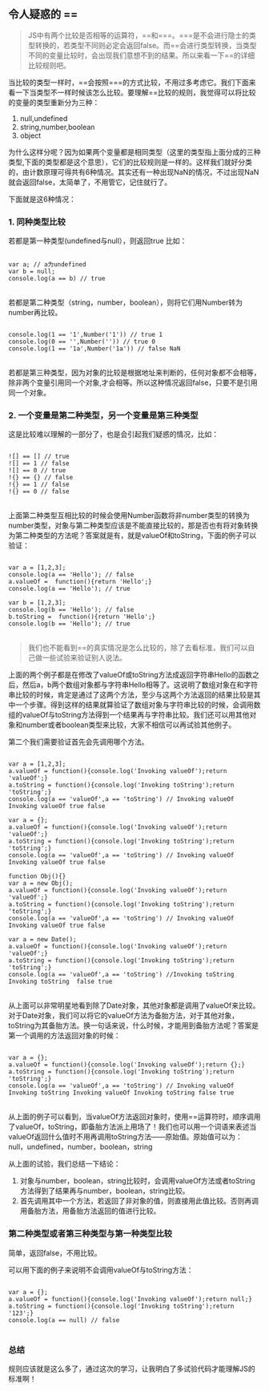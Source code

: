 ## 令人疑惑的 ==

> JS中有两个比较是否相等的运算符，==和===。===是不会进行隐士的类型转换的，若类型不同则必定会返回false。而==会进行类型转换，当类型不同的变量比较时，会出现我们意想不到的结果。所以来看一下==的详细比较规则吧。

当比较的类型一样时，==会按照===的方式比较，不用过多考虑它。我们下面来看一下当类型不一样时候该怎么比较。要理解==比较的规则，我觉得可以将比较的变量的类型重新分为三种：

1. null,undefined
2. string,number,boolean
3. object

为什么这样分呢？因为如果两个变量都是相同类型（这里的类型指上面分成的三种类型,下面的类型都是这个意思），它们的比较规则是一样的。这样我们就好分类的，由计数原理可得共有6种情况。其实还有一种出现NaN的情况，不过出现NaN就会返回false，太简单了，不用管它，记住就行了。

下面就是这6种情况：

### 1. 同种类型比较

若都是第一种类型(undefined与null），则返回true
比如：

<pre>
<code>
var a; // a为undefined
var b = null;
console.log(a == b) // true 
</code>
</pre>

若都是第二种类型（string，number，boolean），则将它们用Number转为number再比较。

<pre>
<code>
console.log(1 == '1',Number('1')) // true 1
console.log(0 == '',Number('')) // true 0
console.log(1 == '1a',Number('1a')) // false NaN
</code>
</pre>

若都是第三种类型，因为对象的比较是根据地址来判断的，任何对象都不会相等，除非两个变量引用同一个对象,才会相等。所以这种情况返回false，只要不是引用同一个对象。

### 2. 一个变量是第二种类型，另一个变量是第三种类型

这是比较难以理解的一部分了，也是会引起我们疑惑的情况，比如：

<pre>
<code>
![] == [] // true
![] == 1 // false
![] == 0 // true
!{} == {} // false
!{} == 1 // false
!{} == 0 // false
</code>
</pre>

上面第二种类型互相比较的时候会使用Number函数将非number类型的转换为number类型，对象与第二种类型应该是不能直接比较的，那是否也有将对象转换为第二种类型的方法呢？答案就是有，就是valueOf和toString，下面的例子可以验证：

<pre>
<code>
var a = [1,2,3];
console.log(a == 'Hello'); // false
a.valueOf =  function(){return 'Hello';}
console.log(a == 'Hello'); // true 

var b = [1,2,3];
console.log(b == 'Hello'); // false
b.toString =  function(){return 'Hello';}
console.log(b == 'Hello'); // true 
</code>
</pre>

> 我们也不能看到==的真实情况是怎么比较的，除了去看标准，我们可以自己做一些试验来验证别人说法。

上面的两个例子都是在修改了valueOf或toString方法成返回字符串Hello的函数之后，然后a，b两个数组对象都与字符串Hello相等了。这说明了数组对象在和字符串比较的时候，肯定是通过了这两个方法，至少与这两个方法返回的结果比较是其中一个步骤。得到这样的结果就算验证了数组对象与字符串比较的时候，会调用数组的valueOf与toString方法得到一个结果再与字符串比较。我们还可以用其他对象和number或者boolean类型来比较，大家不相信可以再试验其他例子。

第二个我们需要验证首先会先调用哪个方法。

<pre>
<code>
var a = [1,2,3];
a.valueOf = function(){console.log('Invoking valueOf');return 'valueOf';}
a.toString = function(){console.log('Invoking toString');return 'toString';}
console.log(a == 'valueOf',a == 'toString') // Invoking valueOf Invoking valueOf true false

var a = {};
a.valueOf = function(){console.log('Invoking valueOf');return 'valueOf';}
a.toString = function(){console.log('Invoking toString');return 'toString';}
console.log(a == 'valueOf',a == 'toString') // Invoking valueOf Invoking valueOf true false

function Obj(){}
var a = new Obj();
a.valueOf = function(){console.log('Invoking valueOf');return 'valueOf';}
a.toString = function(){console.log('Invoking toString');return 'toString';}
console.log(a == 'valueOf',a == 'toString') // Invoking valueOf Invoking valueOf true false

var a = new Date();
a.valueOf = function(){console.log('Invoking valueOf');return 'valueOf';}
a.toString = function(){console.log('Invoking toString');return 'toString';}
console.log(a == 'valueOf',a == 'toString') //Invoking toString Invoking toString  false true
</code>
</pre>

从上面可以非常明星地看到除了Date对象，其他对象都是调用了valueOf来比较。对于Date对象，我们可以将它的valueOf方法为备胎方法，对于其他对象，toString为其备胎方法。换一句话来说，什么时候，才能用到备胎方法呢？答案是第一个调用的方法返回对象的时候：

<pre>
<code>
var a = {};
a.valueOf = function(){console.log('Invoking valueOf');return {};}
a.toString = function(){console.log('Invoking toString');return 'toString';}
console.log(a == 'valueOf',a == 'toString') // Invoking valueOf Invoking toString Invoking valueOf Invoking toString false true
</code>
</pre>

从上面的例子可以看到，当valueOf方法返回对象时，使用==运算符时，顺序调用了valueOf，toString，即备胎方法派上用场了！我们也可以用一个词语来表述当valueOf返回什么值时不用再调用toString方法——原始值。原始值可以为：null，undefined，number，boolean，string

从上面的试验，我们总结一下结论：

1. 对象与number，boolean，string比较时，会调用valueOf方法或者toString方法得到了结果再与number，boolean，string比较。
2. 首先调用其中一个方法，若返回了非对象的值，则直接用此值比较。否则再调用备胎方法，用备胎方法返回的值进行比较。

### 第二种类型或者第三种类型与第一种类型比较

简单，返回false，不用比较。

可以用下面的例子来说明不会调用valueOf与toString方法：

<pre>
<code>
var a = {};
a.valueOf = function(){console.log('Invoking valueOf');return null;}
a.toString = function(){console.log('Invoking toString');return '123';}
console.log(a == null) // false 
</code>
</pre>

### 总结

规则应该就是这么多了，通过这次的学习，让我明白了多试验代码才能理解JS的标准啊！
